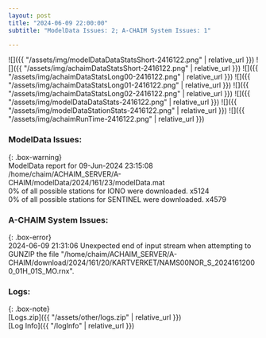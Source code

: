 ```yaml
---
layout: post
title: "2024-06-09 22:00:00"
subtitle: "ModelData Issues: 2; A-CHAIM System Issues: 1"

---
```


![]({{ "/assets/img/modelDataDataStatsShort-2416122.png" | relative_url }})
![]({{ "/assets/img/achaimDataStatsShort-2416122.png" | relative_url }})
![]({{ "/assets/img/achaimDataStatsLong00-2416122.png" | relative_url }})
![]({{ "/assets/img/achaimDataStatsLong01-2416122.png" | relative_url }})
![]({{ "/assets/img/achaimDataStatsLong02-2416122.png" | relative_url }})
![]({{ "/assets/img/modelDataDataStats-2416122.png" | relative_url }})
![]({{ "/assets/img/modelDataStationStats-2416122.png" | relative_url }})
![]({{ "/assets/img/achaimRunTime-2416122.png" | relative_url }})


### ModelData Issues:  
  
{: .box-warning}  
 ModelData report for 09-Jun-2024 23:15:08   
 /home/chaim/ACHAIM_SERVER/A-CHAIM/modelData/2024/161/23/modelData.mat   
 0% of all possible stations for IONO were downloaded. x5124   
 0% of all possible stations for SENTINEL were downloaded. x4579   
  
### A-CHAIM System Issues:  
  
{: .box-error}  
2024-06-09 21:31:06 Unexpected end of input stream when attempting to GUNZIP the file "/home/chaim/ACHAIM_SERVER/A-CHAIM/download/2024/161/20/KARTVERKET/NAMS00NOR_S_20241612000_01H_01S_MO.rnx".  

### Logs:  
  
{: .box-note}  
[Logs.zip]({{ "/assets/other/logs.zip" | relative_url }})  
[Log Info]({{ "/logInfo" | relative_url }})  
